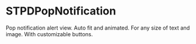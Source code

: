 # STPDPopNotification
Pop notification alert view. Auto fit and animated. For any size of text and image. With customizable buttons. 
